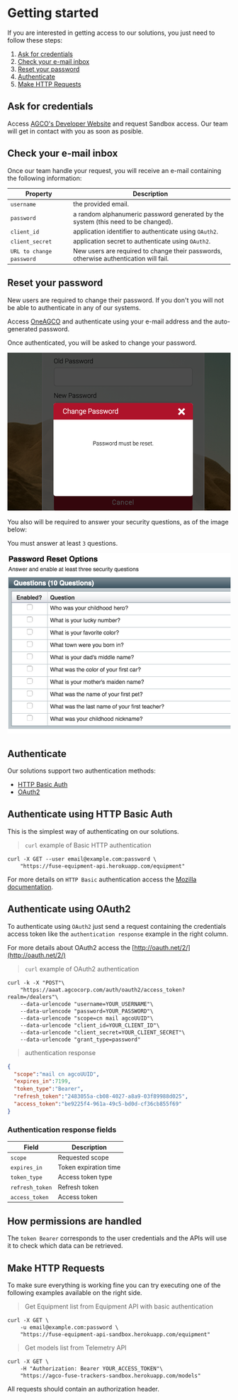 # Getting started

If you are interested in getting access to our solutions, you just need
to follow these steps:

1. [Ask for credentials](#ask-for-credentials)
2. [Check your e-mail inbox](#check-your-e-mail-inbox)
3. [Reset your password](#reset-your-password)
4. [Authenticate](#authenticate)
5. [Make HTTP Requests](#make-http-requests)

## Ask for credentials

Access <a href="https://agco-fuse.github.io/" target="_blank">AGCO's
Developer Website</a> and request Sandbox access.
Our team will get in contact with you as soon as posible.

## Check your e-mail inbox

Once our team handle your request, you will receive an e-mail containing
the following information:

Property                 | Description
--------                 | -----------
`username`               | the provided email.
`password`               | a random alphanumeric password generated by the system (this need to be changed).
`client_id`              | application identifier to authenticate using `OAuth2`.
`client_secret`          | application secret to authenticate using `OAuth2`.
`URL to change password` | New users are required to change their passwords, otherwise authentication will fail.

## Reset your password

<aside class="notice">
New users are required to change their password. If you don't you will
not be able to authenticate in any of our systems.
</aside>

Access [OneAGCO](https://aaat.agcocorp.com) and authenticate
using your e-mail address and the auto-generated password.

Once authenticated, you will be asked to change your password.

![reset password](images/user_reset_password.png "Reset passowrd")

You also will be required to answer your security questions, as of the image below:

<aside class="notice">You must answer at least <code>3</code> questions.</aside>

![security questions](images/user_security_questions.png "Security questions")

## Authenticate

Our solutions support two authentication methods:

- [HTTP Basic Auth](#authenticate-using-http-basic-auth)
- [OAuth2](#authenticate-using-oauth2)

## Authenticate using HTTP Basic Auth

This is the simplest way of authenticating on our solutions.

> `curl` example of Basic HTTP authentication

```shell
curl -X GET --user email@example.com:password \
    "https://fuse-equipment-api.herokuapp.com/equipment"
```

For more details on `HTTP Basic` authentication access the
[Mozilla documentation](https://developer.mozilla.org/en-US/docs/Web/HTTP/Basic_access_authentication).

## Authenticate using OAuth2

To authenticate using `OAuth2` just send a request containing the credentials
access token like the `authentication response` example in the right column.

For more details about OAuth2 access the [http://oauth.net/2/](http://oauth.net/2/)

> `curl` example of OAuth2 authentication

```shell
curl -k -X "POST"\
    "https://aaat.agcocorp.com/auth/oauth2/access_token?realm=/dealers"\
    --data-urlencode "username=YOUR_USERNAME"\
    --data-urlencode "password=YOUR_PASSWORD"\
    --data-urlencode "scope=cn mail agcoUUID"\
    --data-urlencode "client_id=YOUR_CLIENT_ID"\
    --data-urlencode "client_secret=YOUR_CLIENT_SECRET"\
    --data-urlencode "grant_type=password"
```

> authentication response

```json
{
  "scope":"mail cn agcoUUID",
  "expires_in":7199,
  "token_type":"Bearer",
  "refresh_token":"2483055a-cb08-4027-a8a9-03f89988d025",
  "access_token":"be9225f4-961a-49c5-bd0d-cf36cb855f69"
}
```

### Authentication response fields

Field           | Description
-----           | -----------
`scope`         | Requested scope
`expires_in`    | Token expiration time
`token_type`    | Access token type
`refresh_token` | Refresh token
`access_token`  | Access token

## How permissions are handled

The `token Bearer` corresponds to the user credentials and the APIs
will use it to check which data can be retrieved.

## Make HTTP Requests

To make sure everything is working fine you can try executing one
of the following examples available on the right side.

> Get Equipment list from Equipment API with basic authentication

```shell
curl -X GET \
    -u email@example.com:password \
    "https://fuse-equipment-api-sandbox.herokuapp.com/equipment"
```

> Get models list from Telemetry API

```shell
curl -X GET \
    -H "Authorization: Bearer YOUR_ACCESS_TOKEN"\
    "https://agco-fuse-trackers-sandbox.herokuapp.com/models"
```

<aside class="notice">
All requests should contain an authorization header.
</aside>
